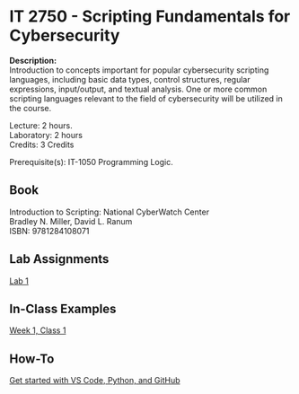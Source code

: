 # IT 2750 - Scripting Fundamentals for Cybersecurity

**Description:**  
Introduction to concepts important for popular cybersecurity scripting languages, including basic data types, control structures, regular expressions, input/output, and textual analysis. One or more common scripting languages relevant to the field of cybersecurity will be utilized in the course.  

Lecture: 2 hours.  
Laboratory: 2 hours  
Credits: 3 Credits  
  
Prerequisite(s): IT-1050 Programming Logic.  

## Book
Introduction to Scripting: National CyberWatch Center   
Bradley N. Miller, David L. Ranum  
ISBN: 9781284108071

## Lab Assignments
[Lab 1](Labs/Lab1.md)

## In-Class Examples
[Week 1, Class 1](InClassExamples/InClass1.py)

## How-To
[Get started with VS Code, Python, and GitHub](Guides/DownloadInstructions.md)
